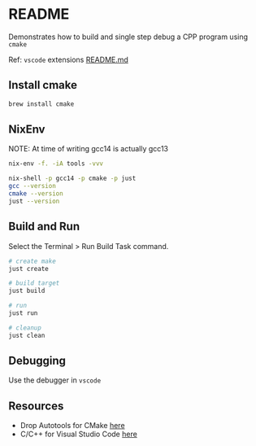 # README

Demonstrates how to build and single step debug a CPP program using `cmake`  

Ref: `vscode` extensions [README.md](../README.md)  

## Install cmake

```sh
brew install cmake
```

## NixEnv

NOTE: At time of writing gcc14 is actually gcc13

```sh
nix-env -f. -iA tools -vvv

nix-shell -p gcc14 -p cmake -p just
gcc --version
cmake --version
just --version
```

## Build and Run

Select the Terminal > Run Build Task command.

```sh
# create make
just create

# build target
just build

# run 
just run

# cleanup
just clean
```

## Debugging

Use the debugger in `vscode`  

## Resources

* Drop Autotools for CMake [here](https://opensource.com/article/21/5/cmake)  
* C/C++ for Visual Studio Code [here](https://code.visualstudio.com/docs/languages/cpp)  
